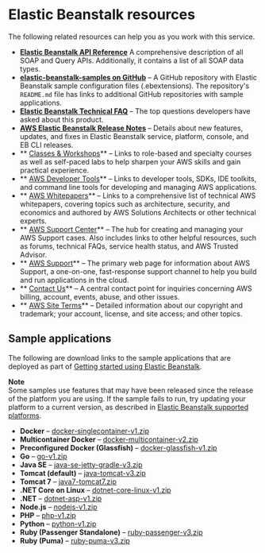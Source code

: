 # Elastic Beanstalk resources<a name="RelatedResources"></a>

The following related resources can help you as you work with this service\.
+  **[Elastic Beanstalk API Reference](https://docs.aws.amazon.com/elasticbeanstalk/latest/api/)** A comprehensive description of all SOAP and Query APIs\. Additionally, it contains a list of all SOAP data types\. 
+  **[elastic\-beanstalk\-samples on GitHub](https://github.com/awsdocs/elastic-beanstalk-samples/)** – A GitHub repository with Elastic Beanstalk sample configuration files \(\.ebextensions\)\. The repository's `README.md` file has links to additional GitHub repositories with sample applications\.
+  **[Elastic Beanstalk Technical FAQ](https://aws.amazon.com/elasticbeanstalk/faqs/)** – The top questions developers have asked about this product\. 
+  **[AWS Elastic Beanstalk Release Notes](https://docs.aws.amazon.com/elasticbeanstalk/latest/relnotes/)** – Details about new features, updates, and fixes in Elastic Beanstalk service, platform, console, and EB CLI releases\.
+ ** [Classes & Workshops](https://aws.amazon.com/training/course-descriptions/)** – Links to role\-based and specialty courses as well as self\-paced labs to help sharpen your AWS skills and gain practical experience\.
+ ** [AWS Developer Tools](https://aws.amazon.com/tools/)** – Links to developer tools, SDKs, IDE toolkits, and command line tools for developing and managing AWS applications\.
+ ** [AWS Whitepapers](https://aws.amazon.com/whitepapers/)** – Links to a comprehensive list of technical AWS whitepapers, covering topics such as architecture, security, and economics and authored by AWS Solutions Architects or other technical experts\.
+ ** [AWS Support Center](https://console.aws.amazon.com/support/home#/)** – The hub for creating and managing your AWS Support cases\. Also includes links to other helpful resources, such as forums, technical FAQs, service health status, and AWS Trusted Advisor\.
+ ** [AWS Support](https://aws.amazon.com/premiumsupport/)** – The primary web page for information about AWS Support, a one\-on\-one, fast\-response support channel to help you build and run applications in the cloud\.
+ ** [Contact Us](https://aws.amazon.com/contact-us/)** – A central contact point for inquiries concerning AWS billing, account, events, abuse, and other issues\. 
+ ** [AWS Site Terms](https://aws.amazon.com/terms/)** – Detailed information about our copyright and trademark; your account, license, and site access; and other topics\.

## Sample applications<a name="RelatedResources-sampleapps"></a>

The following are download links to the sample applications that are deployed as part of [Getting started using Elastic Beanstalk](GettingStarted.md)\.

**Note**  
Some samples use features that may have been released since the release of the platform you are using\. If the sample fails to run, try updating your platform to a current version, as described in [Elastic Beanstalk supported platforms](concepts.platforms.md)\.
+ **Docker** – [docker\-singlecontainer\-v1\.zip](samples/docker-singlecontainer-v1.zip)
+ **Multicontainer Docker** – [docker\-multicontainer\-v2\.zip](samples/docker-multicontainer-v2.zip)
+ **Preconfigured Docker \(Glassfish\)** – [docker\-glassfish\-v1\.zip](samples/docker-glassfish-v1.zip)
+ **Go** – [go\-v1\.zip](samples/go-v1.zip)
+ **Java SE** – [java\-se\-jetty\-gradle\-v3\.zip](samples/java-se-jetty-gradle-v3.zip)
+ **Tomcat \(default\)** – [java\-tomcat\-v3\.zip](samples/java-tomcat-v3.zip)
+ **Tomcat 7** – [java7\-tomcat7\.zip](samples/java7-tomcat7.zip)
+ **\.NET Core on Linux** – [dotnet\-core\-linux\-v1\.zip](samples/dotnet-core-linux-v1.zip)
+ **\.NET** – [dotnet\-asp\-v1\.zip](samples/dotnet-asp-v1.zip)
+ **Node\.js** – [nodejs\-v1\.zip](samples/nodejs-v1.zip) 
+ **PHP** – [php\-v1\.zip](samples/php-v1.zip)
+ **Python** – [python\-v1\.zip](samples/python-v1.zip)
+ **Ruby \(Passenger Standalone\)** – [ruby\-passenger\-v3\.zip](samples/ruby-passenger-v3.zip)
+ **Ruby \(Puma\)** – [ruby\-puma\-v3\.zip](samples/ruby-puma-v3.zip)